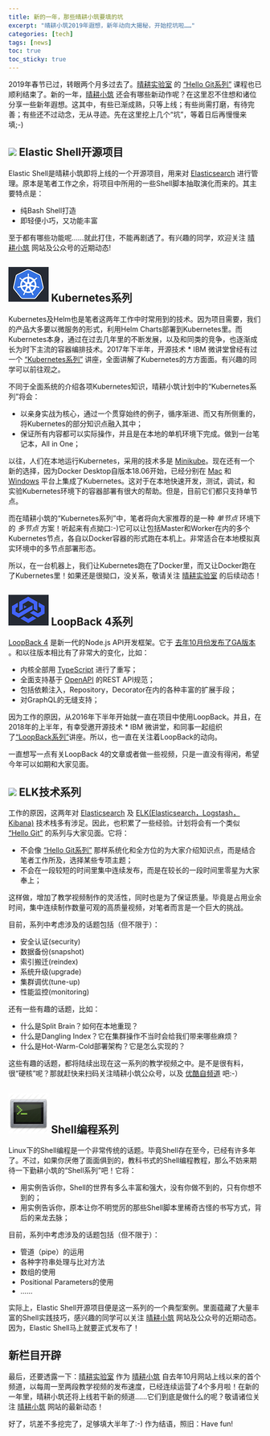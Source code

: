 ```yaml
---
title: 新的一年，那些晴耕小筑要填的坑
excerpt: "晴耕小筑2019年遐想，新年动向大揭秘，开始挖坑啦……"
categories: [tech]
tags: [news]
toc: true
toc_sticky: true
---
```


2019年春节已过，转眼两个月多过去了。[晴耕实验室](/lab) 的 [“Hello Git系列”](/tech/lab/hello-git/) 课程也已顺利结束了。新的一年，[晴耕小筑](/) 还会有哪些新动作呢？在这里忍不住想和诸位分享一些新年遐想。这其中，有些已渐成熟，只等上线；有些尚需打磨，有待完善；有些还不过动念，无从寻迹。先在这里挖上几个“坑”，等着日后再慢慢来填;-)

## ![](https://www.elastic.co/assets/blt9a26f88bfbd20eb5/icon-elasticsearch-bb.svg) Elastic Shell开源项目

Elastic Shell是晴耕小筑即将上线的一个开源项目，用来对 [Elasticsearch](https://www.elastic.co/products/elasticsearch) 进行管理。原本是笔者工作之余，将项目中所用的一些Shell脚本抽取演化而来的。其主要特点是：

* 纯Bash Shell打造
* 即轻便小巧，又功能丰富

至于都有哪些功能呢……就此打住，不能再剧透了。有兴趣的同学，欢迎关注 [晴耕小筑](/) 网站及公众号的近期动态!

## ![](/assets/images/lab/k8s.png) Kubernetes系列

Kubernetes及Helm也是笔者这两年工作中时常用到的技术。因为项目需要，我们的产品大多要以微服务的形式，利用Helm Charts部署到Kubernetes里。而Kubernetes本身，通过在过去几年里的不断发展，以及和同类的竞争，也逐渐成长为时下主流的容器编排技术。2017年下半年，开源技术 * IBM 微讲堂曾经有过一个 [“Kubernetes系列”](https://developer.ibm.com/cn/tv/2018/opentec-k8s/) 讲座，全面讲解了Kubernetes的方方面面。有兴趣的同学可以前往观之。

不同于全面系统的介绍各项Kubernetes知识，晴耕小筑计划中的“Kubernetes系列”将会：

* 以亲身实战为核心，通过一个贯穿始终的例子，循序渐进、而又有所侧重的，将Kubernetes的部分知识点融入其中；
* 保证所有内容都可以实际操作，并且是在本地的单机环境下完成。做到一台笔记本，All in One；

以往，人们在本地运行Kubernetes，采用的技术多是 [Minikube](https://kubernetes.io/docs/setup/minikube/)。现在还有一个新的选择，因为Docker Desktop自版本18.06开始，已经分别在 [Mac](https://docs.docker.com/docker-for-mac/kubernetes/) 和 [Windows](https://docs.docker.com/docker-for-windows/kubernetes/) 平台上集成了Kubernetes。这对于在本地快速开发，测试，调试，和实验Kubernetes环境下的容器部署有很大的帮助。但是，目前它们都只支持单节点。

而在晴耕小筑的“Kubernetes系列”中，笔者将向大家推荐的是一种 *单节点* 环境下的 *多节点* 方案！听起来有点拗口:-)它可以让包括Master和Worker在内的多个Kubernetes节点，各自以Docker容器的形式跑在本机上。非常适合在本地模拟真实环境中的多节点部署形态。

所以，在一台机器上，我们让Kubernetes跑在了Docker里，而又让Docker跑在了Kubernetes里！如果还是很拗口，没关系，敬请关注 [晴耕实验室](/lab) 的后续动态！

## ![](/assets/images/lab/lb4.png) LoopBack 4系列

[LoopBack 4](http://v4.loopback.io/index.html) 是新一代的Node.js API开发框架。它于 [去年10月份发布了GA版本](https://strongloop.com/strongblog/loopback-4-ga) 。和以往版本相比有了非常大的变化，比如：

* 内核全部用 [TypeScript](https://www.typescriptlang.org/) 进行了重写；
* 全面支持基于 [OpenAPI](https://swagger.io/specification/) 的REST API规范；
* 包括依赖注入，Repository，Decorator在内的各种丰富的扩展手段；
* 对GraphQL的无缝支持；

因为工作的原因，从2016年下半年开始就一直在项目中使用LoopBack。并且，在2018年的上半年，有幸受邀开源技术 * IBM 微讲堂，和同事一起组织了[“LoopBack系列”](/lab/#深入浅出loopback)讲座。所以，也一直在关注着LoopBack的动向。

一直想写一点有关LoopBack 4的文章或者做一些视频，只是一直没有得闲，希望今年可以如期和大家见面。

## ![](https://images.contentstack.io/v3/assets/bltefdd0b53724fa2ce/blt7c665c2ab90dd251/5bd9e3ad4ed46d9b5fbadd02/icon-elastic-stack-bb.svg) ELK技术系列

工作的原因，这两年对 [Elasticsearch](https://www.elastic.co/products/elasticsearch) 及 [ELK(Elasticsearch，Logstash，Kibana)](https://www.elastic.co/elk-stack) 技术栈多有涉足。因此，也积累了一些经验。计划将会有一个类似 [“Hello Git”](/tech/lab/hello-git/) 的系列与大家见面。它将：

* 不会像 [“Hello Git系列”](/tech/lab/hello-git/) 那样系统化和全方位的为大家介绍知识点，而是结合笔者工作所及，选择某些专项主题；
* 不会在一段较短的时间里集中连续发布，而是在较长的一段时间里零星为大家奉上；

这样做，增加了教学视频制作的灵活性，同时也是为了保证质量。毕竟是占用业余时间，集中连续制作数量可观的高质量视频，对笔者而言是一个巨大的挑战。

目前，系列中考虑涉及的话题包括（但不限于）：

* 安全认证(security)
* 数据备份(snapshot)
* 索引搬迁(reindex)
* 系统升级(upgrade)
* 集群调优(tune-up)
* 性能监控(monitoring)

还有一些有趣的话题，比如：

* 什么是Split Brain？如何在本地重现？
* 什么是Dangling Index？它在集群操作不当时会给我们带来哪些麻烦？
* 什么是Hot-Warm-Cold部署架构？它是怎么实现的？

这些有趣的话题，都将陆续出现在这一系列的教学视频之中。是不是很有料，很“硬核”呢？那就赶快来扫码关注晴耕小筑公众号，以及 [优酷自频道](http://i.youku.com/morningspace) 吧:-）

## ![](/assets/images/lab/shell.png) Shell编程系列

Linux下的Shell编程是一个非常传统的话题。毕竟Shell存在至今，已经有许多年了。不过，如果你厌倦了面面俱到的，教科书式的Shell编程教程，那么不妨来期待一下勤耕小筑的“Shell系列”吧！它将：

* 用实例告诉你，Shell的世界有多么丰富和强大，没有你做不到的，只有你想不到的；
* 用实例告诉你，原本让你不明觉厉的那些Shell脚本里稀奇古怪的书写方式，背后的来龙去脉；

目前，系列中考虑涉及的话题包括（但不限于）：

* 管道（pipe）的运用
* 各种字符串处理与比对方法
* 数组的使用
* Positional Parameters的使用
* ……

实际上，Elastic Shell开源项目便是这一系列的一个典型案例。里面蕴藏了大量丰富的Shell实践技巧，感兴趣的同学可以关注 [晴耕小筑](/) 网站及公众号的近期动态。因为，Elastic Shell马上就要正式发布了！

## 新栏目开辟

最后，还要透露一下：[晴耕实验室](/lab) 作为 [晴耕小筑](/) 自去年10月网站上线以来的首个频道，以每周一至两段教学视频的发布速度，已经连续运营了4个多月啦！在新的一年里，晴耕小筑还将上线若干新的频道……它们到底是做什么的呢？敬请诸位关注 [晴耕小筑](/) 网站的最新动态！

好了，坑差不多挖完了，足够填大半年了:-) 作为结语，照旧：Have fun!
